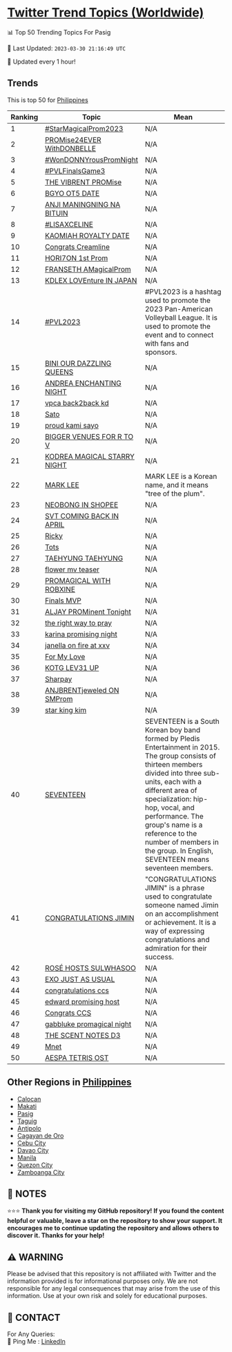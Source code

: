 [Twitter Trend Topics (Worldwide)](https://github.com/ErcinDedeoglu/Twitter-Trend-Topics)
==========


📊 Top 50 Trending Topics For Pasig

📆 Last Updated: `2023-03-30 21:16:49 UTC`

🔧 Updated every 1 hour!


## Trends

This is top 50 for [Philippines](</Philippines>)

| Ranking | Topic | Mean |
| ------- | ------------ | ------------ |
| 1 | [#StarMagicalProm2023](http://twitter.com/search?q=%23StarMagicalProm2023) | N/A |
| 2 | [PROMise24EVER WithDONBELLE](http://twitter.com/search?q=PROMise24EVER+WithDONBELLE) | N/A |
| 3 | [#WonDONNYrousPromNight](http://twitter.com/search?q=%23WonDONNYrousPromNight) | N/A |
| 4 | [#PVLFinalsGame3](http://twitter.com/search?q=%23PVLFinalsGame3) | N/A |
| 5 | [THE VIBRENT PROMise](http://twitter.com/search?q=THE+VIBRENT+PROMise) | N/A |
| 6 | [BGYO OT5 DATE](http://twitter.com/search?q=BGYO+OT5+DATE) | N/A |
| 7 | [ANJI MANINGNING NA BITUIN](http://twitter.com/search?q=ANJI+MANINGNING+NA+BITUIN) | N/A |
| 8 | [#LISAXCELINE](http://twitter.com/search?q=%23LISAXCELINE) | N/A |
| 9 | [KAOMIAH ROYALTY DATE](http://twitter.com/search?q=KAOMIAH+ROYALTY+DATE) | N/A |
| 10 | [Congrats Creamline](http://twitter.com/search?q=Congrats+Creamline) | N/A |
| 11 | [HORI7ON 1st Prom](http://twitter.com/search?q=HORI7ON+1st+Prom) | N/A |
| 12 | [FRANSETH AMagicalProm](http://twitter.com/search?q=FRANSETH+AMagicalProm) | N/A |
| 13 | [KDLEX LOVEnture IN JAPAN](http://twitter.com/search?q=KDLEX+LOVEnture+IN+JAPAN) | N/A |
| 14 | [#PVL2023](http://twitter.com/search?q=%23PVL2023) | #PVL2023 is a hashtag used to promote the 2023 Pan-American Volleyball League. It is used to promote the event and to connect with fans and sponsors. |
| 15 | [BINI OUR DAZZLING QUEENS](http://twitter.com/search?q=BINI+OUR+DAZZLING+QUEENS) | N/A |
| 16 | [ANDREA ENCHANTING NIGHT](http://twitter.com/search?q=ANDREA+ENCHANTING+NIGHT) | N/A |
| 17 | [vpca back2back kd](http://twitter.com/search?q=vpca+back2back+kd) | N/A |
| 18 | [Sato](http://twitter.com/search?q=Sato) | N/A |
| 19 | [proud kami sayo](http://twitter.com/search?q=proud+kami+sayo) | N/A |
| 20 | [BIGGER VENUES FOR R TO V](http://twitter.com/search?q=BIGGER+VENUES+FOR+R+TO+V) | N/A |
| 21 | [KODREA MAGICAL STARRY NIGHT](http://twitter.com/search?q=KODREA+MAGICAL+STARRY+NIGHT) | N/A |
| 22 | [MARK LEE](http://twitter.com/search?q=MARK+LEE) | MARK LEE is a Korean name, and it means "tree of the plum". |
| 23 | [NEOBONG IN SHOPEE](http://twitter.com/search?q=NEOBONG+IN+SHOPEE) | N/A |
| 24 | [SVT COMING BACK IN APRIL](http://twitter.com/search?q=SVT+COMING+BACK+IN+APRIL) | N/A |
| 25 | [Ricky](http://twitter.com/search?q=Ricky) | N/A |
| 26 | [Tots](http://twitter.com/search?q=Tots) | N/A |
| 27 | [TAEHYUNG TAEHYUNG](http://twitter.com/search?q=TAEHYUNG+TAEHYUNG) | N/A |
| 28 | [flower mv teaser](http://twitter.com/search?q=flower+mv+teaser) | N/A |
| 29 | [PROMAGICAL WITH ROBXINE](http://twitter.com/search?q=PROMAGICAL+WITH+ROBXINE) | N/A |
| 30 | [Finals MVP](http://twitter.com/search?q=Finals+MVP) | N/A |
| 31 | [ALJAY PROMinent Tonight](http://twitter.com/search?q=ALJAY+PROMinent+Tonight) | N/A |
| 32 | [the right way to pray](http://twitter.com/search?q=the+right+way+to+pray) | N/A |
| 33 | [karina promising night](http://twitter.com/search?q=karina+promising+night) | N/A |
| 34 | [janella on fire at xxv](http://twitter.com/search?q=janella+on+fire+at+xxv) | N/A |
| 35 | [For My Love](http://twitter.com/search?q=For+My+Love) | N/A |
| 36 | [KOTG LEV31 UP](http://twitter.com/search?q=KOTG+LEV31+UP) | N/A |
| 37 | [Sharpay](http://twitter.com/search?q=Sharpay) | N/A |
| 38 | [ANJBRENTjeweled ON SMProm](http://twitter.com/search?q=ANJBRENTjeweled+ON+SMProm) | N/A |
| 39 | [star king kim](http://twitter.com/search?q=star+king+kim) | N/A |
| 40 | [SEVENTEEN](http://twitter.com/search?q=SEVENTEEN) | SEVENTEEN is a South Korean boy band formed by Pledis Entertainment in 2015. The group consists of thirteen members divided into three sub-units, each with a different area of specialization: hip-hop, vocal, and performance. The group's name is a reference to the number of members in the group. In English, SEVENTEEN means seventeen members. |
| 41 | [CONGRATULATIONS JIMIN](http://twitter.com/search?q=CONGRATULATIONS+JIMIN) | "CONGRATULATIONS JIMIN" is a phrase used to congratulate someone named Jimin on an accomplishment or achievement. It is a way of expressing congratulations and admiration for their success. |
| 42 | [ROSÉ HOSTS SULWHASOO](http://twitter.com/search?q=ROS%c3%89+HOSTS+SULWHASOO) | N/A |
| 43 | [EXO JUST AS USUAL](http://twitter.com/search?q=EXO+JUST+AS+USUAL) | N/A |
| 44 | [congratulations ccs](http://twitter.com/search?q=congratulations+ccs) | N/A |
| 45 | [edward promising host](http://twitter.com/search?q=edward+promising+host) | N/A |
| 46 | [Congrats CCS](http://twitter.com/search?q=Congrats+CCS) | N/A |
| 47 | [gabbluke promagical night](http://twitter.com/search?q=gabbluke+promagical+night) | N/A |
| 48 | [THE SCENT NOTES D3](http://twitter.com/search?q=THE+SCENT+NOTES+D3) | N/A |
| 49 | [Mnet](http://twitter.com/search?q=Mnet) | N/A |
| 50 | [AESPA TETRIS OST](http://twitter.com/search?q=AESPA+TETRIS+OST) | N/A |



## Other Regions in [Philippines](</Philippines>)

* [Calocan](</Philippines/Calocan.md>)
* [Makati](</Philippines/Makati.md>)
* [Pasig](</Philippines/Pasig.md>)
* [Taguig](</Philippines/Taguig.md>)
* [Antipolo](</Philippines/Antipolo.md>)
* [Cagayan de Oro](</Philippines/Cagayan de Oro.md>)
* [Cebu City](</Philippines/Cebu City.md>)
* [Davao City](</Philippines/Davao City.md>)
* [Manila](</Philippines/Manila.md>)
* [Quezon City](</Philippines/Quezon City.md>)
* [Zamboanga City](</Philippines/Zamboanga City.md>)



## 📝 NOTES

⭐⭐⭐ **Thank you for visiting my GitHub repository! If you found the content helpful or valuable, leave a star on the repository to show your support. It encourages me to continue updating the repository and allows others to discover it. Thanks for your help!**


## ⚠️ WARNING

Please be advised that this repository is not affiliated with Twitter and the information provided is for informational purposes only. We are not responsible for any legal consequences that may arise from the use of this information. Use at your own risk and solely for educational purposes.


## 📨 CONTACT

 For Any Queries:  
            🏓 Ping Me : [LinkedIn](https://www.linkedin.com/in/ercindedeoglu/)
